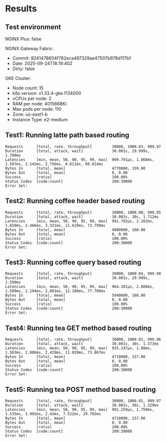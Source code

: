 # Results

## Test environment

NGINX Plus: false

NGINX Gateway Fabric:

- Commit: 8241478604f782eca497329ae47507b978d117b1
- Date: 2025-09-24T18:19:40Z
- Dirty: false

GKE Cluster:

- Node count: 15
- k8s version: v1.33.4-gke.1134000
- vCPUs per node: 2
- RAM per node: 4015668Ki
- Max pods per node: 110
- Zone: us-east1-b
- Instance Type: e2-medium

## Test1: Running latte path based routing

```text
Requests      [total, rate, throughput]         30000, 1000.03, 999.97
Duration      [total, attack, wait]             30.001s, 29.999s, 1.799ms
Latencies     [min, mean, 50, 90, 95, 99, max]  909.791µs, 1.868ms, 1.507ms, 2.142ms, 2.756ms, 8.611ms, 60.614ms
Bytes In      [total, mean]                     4770000, 159.00
Bytes Out     [total, mean]                     0, 0.00
Success       [ratio]                           100.00%
Status Codes  [code:count]                      200:30000  
Error Set:
```

## Test2: Running coffee header based routing

```text
Requests      [total, rate, throughput]         30000, 1000.00, 999.95
Duration      [total, attack, wait]             30.002s, 30s, 1.712ms
Latencies     [min, mean, 50, 90, 95, 99, max]  991.792µs, 2.102ms, 1.659ms, 2.466ms, 3.321ms, 11.629ms, 73.799ms
Bytes In      [total, mean]                     4800000, 160.00
Bytes Out     [total, mean]                     0, 0.00
Success       [ratio]                           100.00%
Status Codes  [code:count]                      200:30000  
Error Set:
```

## Test3: Running coffee query based routing

```text
Requests      [total, rate, throughput]         30000, 1000.04, 999.98
Duration      [total, attack, wait]             30.001s, 29.999s, 1.599ms
Latencies     [min, mean, 50, 90, 95, 99, max]  964.301µs, 2.088ms, 1.589ms, 2.194ms, 2.891ms, 12.188ms, 77.709ms
Bytes In      [total, mean]                     5040000, 168.00
Bytes Out     [total, mean]                     0, 0.00
Success       [ratio]                           100.00%
Status Codes  [code:count]                      200:30000  
Error Set:
```

## Test4: Running tea GET method based routing

```text
Requests      [total, rate, throughput]         30000, 1000.01, 999.96
Duration      [total, attack, wait]             30.001s, 30s, 1.373ms
Latencies     [min, mean, 50, 90, 95, 99, max]  935.247µs, 1.88ms, 1.503ms, 2.006ms, 2.429ms, 11.029ms, 73.867ms
Bytes In      [total, mean]                     4710000, 157.00
Bytes Out     [total, mean]                     0, 0.00
Success       [ratio]                           100.00%
Status Codes  [code:count]                      200:30000  
Error Set:
```

## Test5: Running tea POST method based routing

```text
Requests      [total, rate, throughput]         30000, 1000.01, 999.97
Duration      [total, attack, wait]             30.001s, 30s, 1.329ms
Latencies     [min, mean, 50, 90, 95, 99, max]  981.259µs, 1.759ms, 1.535ms, 1.991ms, 2.43ms, 7.522ms, 29.702ms
Bytes In      [total, mean]                     4710000, 157.00
Bytes Out     [total, mean]                     0, 0.00
Success       [ratio]                           100.00%
Status Codes  [code:count]                      200:30000  
Error Set:
```
